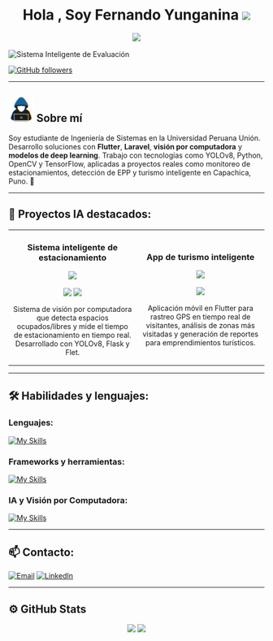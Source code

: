 <h1 align="center"><b>Hola , Soy Fernando Yunganina </b><img src="https://media.giphy.com/media/hvRJCLFzcasrR4ia7z/giphy.gif" width="35"></h1>

<p align="center">
  <a href="https://github.com/DenverCoder1/readme-typing-svg"><img src="https://readme-typing-svg.herokuapp.com?font=Time+New+Roman&color=cyan&size=25&center=true&vCenter=true&width=600&height=100&lines=Soy+Ingeniero+de+Sistemas+..&hearts;++;Desarrollador+Fullstack;Apasionado+por+la+IA+y+la+Visión+por+Computadora;Proyectos+en+Flutter,+Laravel+y+YOLO;"></a>
</p>

![Sistema Inteligente de Evaluación](https://github.com/GaryFernandoYM/TU_REPO/assets/BANNER_ID)

[![GitHub followers](https://img.shields.io/github/followers/TU_USUARIO?style=social)](https://github.com/TU_USUARIO)

---

## <picture><img src = "https://github.com/0xAbdulKhalid/0xAbdulKhalid/raw/main/assets/mdImages/about_me.gif" width = 50px></picture> **Sobre mí**

Soy estudiante de Ingeniería de Sistemas en la Universidad Peruana Unión. Desarrollo soluciones con **Flutter**, **Laravel**, **visión por computadora** y **modelos de deep learning**. Trabajo con tecnologías como YOLOv8, Python, OpenCV y TensorFlow, aplicadas a proyectos reales como monitoreo de estacionamientos, detección de EPP y turismo inteligente en Capachica, Puno. 🦙

---

## 🚀 Proyectos IA destacados:

<table>
<tr>
<td width="50%">
<h3 align="center">Sistema inteligente de estacionamiento</h3>
<div align="center">
<img src="https://github.com/GaryFernandoYM/TU_REPO/assets/parking_img_demo" width="350">
<p>
<a href="https://github.com/GaryFernandoYM/parking-ai" target="_blank"><img src="https://img.shields.io/badge/C%C3%93DIGO-00d8ff?style=for-the-badge&logo=github&logoColor=black"></a>
<a href="https://youtu.be/TU_VIDEO" target="_blank"><img src="https://img.shields.io/badge/-YouTube-red?style=for-the-badge&logo=youtube"></a>
</p>
<p>Sistema de visión por computadora que detecta espacios ocupados/libres y mide el tiempo de estacionamiento en tiempo real. Desarrollado con YOLOv8, Flask y Flet.</p>
</div>
</td>

<td width="50%">
<h3 align="center">App de turismo inteligente</h3>
<div align="center">
<img src="https://github.com/GaryFernandoYM/TU_REPO/assets/turismo_img_demo" width="350">
<p>
<a href="https://github.com/GaryFernandoYM/turiskuy" target="_blank"><img src="https://img.shields.io/badge/C%C3%93DIGO-FF8800?style=for-the-badge&logo=github&logoColor=black"></a>
</p>
<p>Aplicación móvil en Flutter para rastreo GPS en tiempo real de visitantes, análisis de zonas más visitadas y generación de reportes para emprendimientos turísticos.</p>
</div>
</td>
</tr>
</table>

---

## 🛠️ Habilidades y lenguajes:

### Lenguajes:
[![My Skills](https://skillicons.dev/icons?i=py,cpp,dart,java,html,css&perline=6)](https://skillicons.dev)

### Frameworks y herramientas:
[![My Skills](https://skillicons.dev/icons?i=flutter,laravel,mysql,firebase,vscode,github&perline=6)](https://skillicons.dev)

### IA y Visión por Computadora:
[![My Skills](https://skillicons.dev/icons?i=tensorflow,pytorch,opencv&perline=6)](https://skillicons.dev)

---

## 📫 Contacto:

<a href="mailto:gary.yunganina@gmail.com"><img alt="Email" src="https://img.shields.io/badge/Email-gary.yunganina@gmail.com-blue?style=flat-square&logo=gmail"></a>
<a href="https://www.linkedin.com/in/gary-yunganina/"><img alt="LinkedIn" src="https://img.shields.io/badge/-LinkedIn-blue?style=flat-square&logo=linkedin"></a>

---

## ⚙️ GitHub Stats

<p align="center">
  <img height="180em" src="https://github-readme-stats.vercel.app/api?username=GaryFernandoYM&show_icons=true&theme=algolia&include_all_commits=true&count_private=true"/>
  <img height="180em" src="https://github-readme-stats.vercel.app/api/top-langs/?username=GaryFernandoYM&layout=compact&langs_count=8&theme=algolia"/>
</p>
